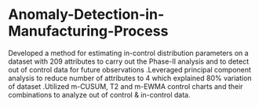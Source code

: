 # Anomaly-Detection-in-Manufacturing-Process
Developed a method for estimating in-control distribution parameters on a dataset with 209 attributes to carry out the Phase-II analysis and to detect out of control data for future observations .Leveraged principal component analysis to reduce number of attributes to 4 which explained 80% variation of dataset .Utilized m-CUSUM, T2 and m-EWMA control charts and their combinations to analyze out of control &amp; in-control data.

